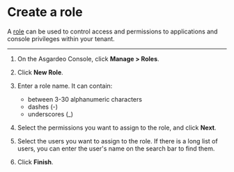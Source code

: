 # Create a role

A [role](../../concepts/user-mgt/users-groups-roles.md#what-is-a-role) can be used to control access and permissions to
applications and console privileges within your tenant.

---

1. On the Asgardeo Console, click **Manage > Roles**.

2. Click **New Role**.

3. Enter a role name. It can contain:
    - between 3-30 alphanumeric characters
    - dashes (-)
    - underscores (_)

4. Select the permissions you want to assign to the role, and click **Next**.

5. Select the users you want to assign to the role. If there is a long list of users, you can enter the user's name on
   the search bar to find them.

6. Click **Finish**. 



